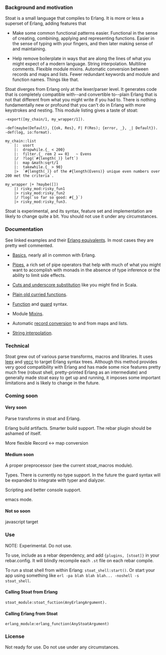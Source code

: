 
### Background and motivation

Stoat is a small language that compiles to Erlang. It is more or less a superset of Erlang, adding features that 

 - Make some common functional patterns easier. Functional in the sense of creating, combining, applying and representing functions. Easier in the sense of typing with your fingers, and then later making sense of and maintaining.  
	
 - Help remove boilerplate in ways that are along the lines of what you might expect of a modern language. String interpolation. Multiline comments. Flexible module mixins. Automatic conversion between records and maps and lists. Fewer redundant keywords and module and function names. Things like that.

Stoat diverges from Erlang only at the lexer/parser level. It generates code that is completely compatible with--and convertible to--plain Erlang that is not that different from what you might write if you had to. There is nothing fundamentally new or profound that you can't do in Erlang with more keystrokes and nesting. This module listing gives a taste of stoat:
	
	-export([my_chain/1, my_wrapper/1]).
	
	-def(maybe(Default), {{ok, Res}, F| F(Res); {error, _}, _| Default}).
	-def(log, io:format).

	my_chain::list
		|:  usort
		|:  dropwhile.{_ < 200}
		|:  filter.{_ rem 2 == 0} 	~ Evens
		|/  ?log(`#{length(_)} left`)
		|: 	map &math:sqrt/1
		|:  takewhile.{_ > 90}
		|>  `#{length(_)} of the #{length(Evens)} unique even numbers over 200 met the criteria`.
	
	my_wrapper |+ ?maybe([])
		|) risky_mod:risky_fun1
		|> risky_mod:risky_fun2
		|/ ?log(`so far so good: #{_}`)
		|> risky_mod:risky_fun3.
		
		
Stoat is experimental, and its syntax, feature set and implementation are likely to change quite a bit. You should not use it under any circumstances.


### Documentation

See linked examples and their [Erlang equivalents](examples/erlang). In most cases they are pretty well commented.

 - [Basics](examples/stoat/basic.st), nearly all in common with Erlang.

 - [Pipes](examples/stoat/pipes.st), a rich set of pipe operators that help with much of what you might want to accomplish with monads in the absence of type inference or the ability to limit side effects.

 - [Cuts and underscore substitution](examples/stoat/cuts.st) like you might find in Scala.

 - [Plain old curried functions](examples/stoat/curry.st).

 - [Function](examples/stoat/funs.st) and [guard](examples/stoat/guards.st) syntax.

 - Module [Mixins](examples/stoat/mixins.st).

 - Automatic [record conversion](examples/stoat/record_conversion.st) to and from maps and lists.

 - [String interpolation](examples/stoat/stringinterp.st).


### Technical

Stoat grew out of various parse transforms, macros and libraries. It uses [leex](http://erlang.org/doc/man/leex.html) and [yecc](http://erlang.org/doc/man/yecc.html) to target Erlang syntax trees. Although this method provides very good compatibility with Erlang and has made some nice features pretty much free (robust shell, pretty-printed Erlang as an intermediate) and generally made stoat easy to get up and running, it imposes some important limitations and is likely to change in the future.

### Coming soon

#### Very soon

Parse transforms in stoat and Erlang.

Erlang build artifacts. Smarter build support. The rebar plugin should be ashamed of itself.

More flexible Record <-> map conversion

#### Medium soon

A proper preprocessor (see the current stoat_macros module).

Types. There is currently no type support. In the future the guard syntax will be expanded to integrate with typer and dialyzer.

Scripting and better console support.

emacs mode.

#### Not so soon

javascript target

### Use

NOTE: Experimental. Do not use.

To use, include as a rebar dependency, and add `{plugins, [stoat]}` in your rebar.config. It will blindly recompile each `.st` file on each rebar compile.

To run a stoat shell from within Erlang: `stoat_shell:start()`. Or start your app using something like `erl -pa blah blah blah... -noshell -s stoat_shell`.

#### Calling Stoat from Erlang

	stoat_module:stoat_fuction(AnyErlangArgument).
	
#### Calling Erlang from Stoat

	erlang_module:erlang_function(AnyStoatArgument)

### License

Not ready for use. Do not use under any circumstances.


